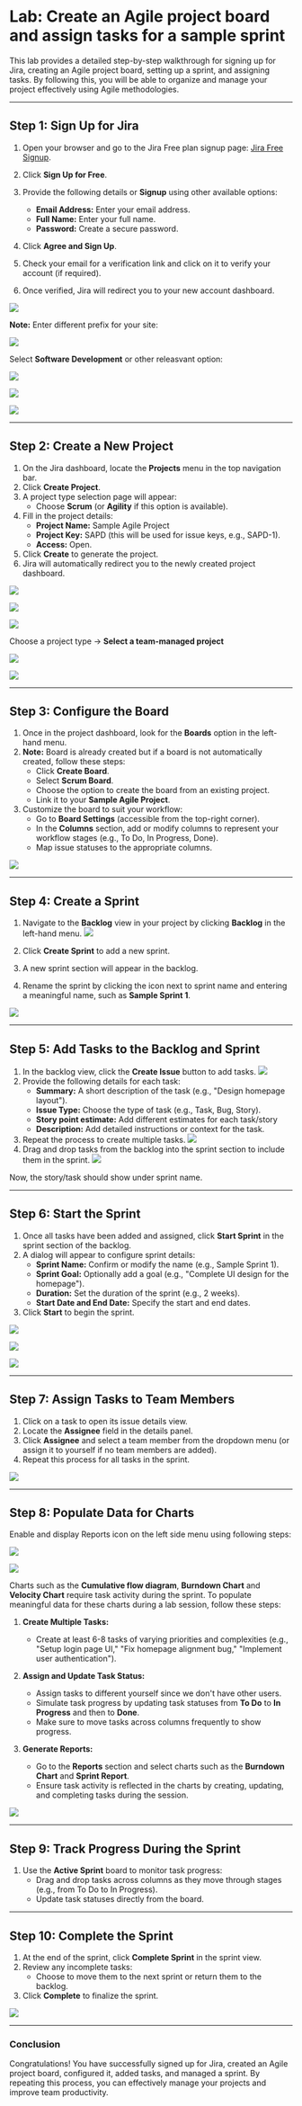 # Lab: Create an Agile project board and assign tasks for a sample sprint

This lab provides a detailed step-by-step walkthrough for signing up for Jira, creating an Agile project board, setting up a sprint, and assigning tasks. By following this, you will be able to organize and manage your project effectively using Agile methodologies.

---

## Step 1: Sign Up for Jira
1. Open your browser and go to the Jira Free plan signup page: [Jira Free Signup](https://www.atlassian.com/software/jira/free).
2. Click **Sign Up for Free**.
3. Provide the following details or **Signup** using other available options:
   - **Email Address:** Enter your email address.
   - **Full Name:** Enter your full name.
   - **Password:** Create a secure password.

4. Click **Agree and Sign Up**.
5. Check your email for a verification link and click on it to verify your account (if required).
6. Once verified, Jira will redirect you to your new account dashboard.

![](./images/1.png)

**Note:** Enter different prefix for your site:

![](./images/2.png)

Select **Software Development** or other releasvant option:

![](./images/3.png)

![](./images/4.png)

![](./images/5.png)


---

## Step 2: Create a New Project
1. On the Jira dashboard, locate the **Projects** menu in the top navigation bar.
2. Click **Create Project**.
3. A project type selection page will appear:
   - Choose **Scrum** (or **Agility** if this option is available).
4. Fill in the project details:
   - **Project Name:** Sample Agile Project
   - **Project Key:** SAPD (this will be used for issue keys, e.g., SAPD-1).
   - **Access:** Open.
5. Click **Create** to generate the project.
6. Jira will automatically redirect you to the newly created project dashboard.

![](./images/6.png)

![](./images/7.png)

![](./images/8.png)

Choose a project type -> **Select a team-managed project**

![](./images/9.png)

![](./images/10.png)


---

## Step 3: Configure the Board
1. Once in the project dashboard, look for the **Boards** option in the left-hand menu.
2. **Note:** Board is already created but if a board is not automatically created, follow these steps:
   - Click **Create Board**.
   - Select **Scrum Board**.
   - Choose the option to create the board from an existing project.
   - Link it to your **Sample Agile Project**.
3. Customize the board to suit your workflow:
   - Go to **Board Settings** (accessible from the top-right corner).
   - In the **Columns** section, add or modify columns to represent your workflow stages (e.g., To Do, In Progress, Done).
   - Map issue statuses to the appropriate columns.

![](./images/11.png)

---

## Step 4: Create a Sprint
1. Navigate to the **Backlog** view in your project by clicking **Backlog** in the left-hand menu.
![](./images/12.png)

2. Click **Create Sprint** to add a new sprint.
3. A new sprint section will appear in the backlog.
4. Rename the sprint by clicking the icon next to sprint name and entering a meaningful name, such as **Sample Sprint 1**.

![](./images/13.png)


---

## Step 5: Add Tasks to the Backlog and Sprint
1. In the backlog view, click the **Create Issue** button to add tasks.
![](./images/14.png)
2. Provide the following details for each task:
   - **Summary:** A short description of the task (e.g., "Design homepage layout").
   - **Issue Type:** Choose the type of task (e.g., Task, Bug, Story).
   - **Story point estimate:** Add different estimates for each task/story
   - **Description:** Add detailed instructions or context for the task.
3. Repeat the process to create multiple tasks.
![](./images/15.png)
4. Drag and drop tasks from the backlog into the sprint section to include them in the sprint.
![](./images/16.png)

Now, the story/task should show under sprint name.

---

## Step 6: Start the Sprint
1. Once all tasks have been added and assigned, click **Start Sprint** in the sprint section of the backlog.
2. A dialog will appear to configure sprint details:
   - **Sprint Name:** Confirm or modify the name (e.g., Sample Sprint 1).
   - **Sprint Goal:** Optionally add a goal (e.g., "Complete UI design for the homepage").
   - **Duration:** Set the duration of the sprint (e.g., 2 weeks).
   - **Start Date and End Date:** Specify the start and end dates.
3. Click **Start** to begin the sprint.

![](./images/17.png)

![](./images/18.png)

![](./images/19.png)


---

## Step 7: Assign Tasks to Team Members
1. Click on a task to open its issue details view.
2. Locate the **Assignee** field in the details panel.
3. Click **Assignee** and select a team member from the dropdown menu (or assign it to yourself if no team members are added).
4. Repeat this process for all tasks in the sprint.

![](./images/20.png)


---

## Step 8: Populate Data for Charts

Enable and display Reports icon on the left side menu using following steps:

![](./images/21.png)

![](./images/22.png)


Charts such as the **Cumulative flow diagram**, **Burndown Chart** and **Velocity Chart** require task activity during the sprint. To populate meaningful data for these charts during a lab session, follow these steps:

1. **Create Multiple Tasks:**
   - Create at least 6-8 tasks of varying priorities and complexities (e.g., "Setup login page UI," "Fix homepage alignment bug," "Implement user authentication").

2. **Assign and Update Task Status:**
   - Assign tasks to different yourself since we don't have other users.
   - Simulate task progress by updating task statuses from **To Do** to **In Progress** and then to **Done**.
   - Make sure to move tasks across columns frequently to show progress.

3. **Generate Reports:**
   - Go to the **Reports** section and select charts such as the **Burndown Chart** and **Sprint Report**.
   - Ensure task activity is reflected in the charts by creating, updating, and completing tasks during the session.

![](./images/23.png)

---

## Step 9: Track Progress During the Sprint
1. Use the **Active Sprint** board to monitor task progress:
   - Drag and drop tasks across columns as they move through stages (e.g., from To Do to In Progress).
   - Update task statuses directly from the board.

---

## Step 10: Complete the Sprint
1. At the end of the sprint, click **Complete Sprint** in the sprint view.
2. Review any incomplete tasks:
   - Choose to move them to the next sprint or return them to the backlog.
3. Click **Complete** to finalize the sprint.

![](./images/24.png)


---

### Conclusion
Congratulations! You have successfully signed up for Jira, created an Agile project board, configured it, added tasks, and managed a sprint. By repeating this process, you can effectively manage your projects and improve team productivity.

